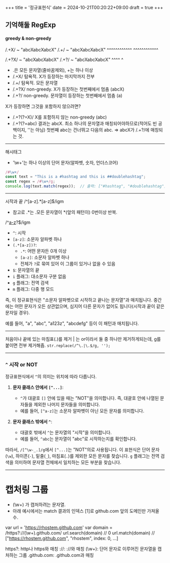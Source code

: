 +++
title = '정규표현식'
date = 2024-10-21T00:20:22+09:00
draft = true
+++
## 기억해둘 RegExp

#### greedy & non-greedy

/.+X/  ~ "abcXabcXabcX"        /.+/  ~ "abcXabcXabcX"
          ^^^^^^^^^^^^                  ^^^^^^^^^^^^

/.+?X/ ~ "abcXabcXabcX"        /.+?/ ~ "abcXabcXabcX"
          ^^^^                          ^

- .은 모든 문자열(줄바꿈제외), +는 하나 이상
- /.+X/ 탐욕적. X가 등장하는 마지막까지 전부
- /.+/ 탐욕적. 모든 문자열
- /.+?X/ non-greedy. X가 등장하는 첫번째에서 멈춤 (abcX)
- /.+?/ non-greedy. 문자열이 등장하는 첫번째에서 멈춤 (a)

X가 등장하면 그것을 포함하지 않으려면?
- /.+?(?=X)/ X를 포함하지 않는 non-greedy (abc)
- /.+?(?=abc) 결과는 abcX. 최소 하나의 문자열과 매칭되어야하므로(적어도 빈 공백이지, ''는 아님) 첫번째 abc는 건너뛰고 다음의 abc. => abcX가 /.+?/에 매칭되는 것.

---
해시태그
- '\w+'는 하나 이상의 단어 문자(알파벳, 숫자, 언더스코어)
```js
/#\w+/
const text = "This is a #hashtag and this is ##doublehashtag";
const regex = /#\w+/g;
console.log(text.match(regex));  // 출력: ["#hashtag", "#doublehashtag"]
```
---
시작과 끝
/^[a-z].*[a-z]$/igm
- 참고로 .*는 .모든 문자열이 *(앞의 패턴이) 0번이상 반복.

/^[a-z](.*[a-z])?$/igm
- `^`: 시작
- `[a-z]`: 소문자 알파벳 하나
- `(.*[a-z])?`: 
  - `.*`: 어떤 문자든 0개 이상
  - `[a-z]`: 소문자 알파벳 하나
  - 전체가 `?`로 묶여 있어 이 그룹이 있거나 없을 수 있음
- `$`: 문자열의 끝
- `i` 플래그: 대소문자 구분 없음
- `g` 플래그: 전역 검색
- `m` 플래그: 다중 행 모드

즉, 이 정규표현식은 "소문자 알파벳으로 시작하고 끝나는 문자열"과 매치됩니다. 중간에는 어떤 문자가 오든 상관없으며, 심지어 다른 문자가 없어도 됩니다(시작과 끝이 같은 문자일 경우).

예를 들어, "a", "abc", "a123z", "abcdefg" 등이 이 패턴과 매치됩니다.

---
처음이나 끝에 있는 마침표(.)를 제거
| 는 or이라서 둘 중 하나만 제거하게되는데, g를 붙이면 전부 제거해줌.
`str.replace(/^\.|\.$/g, '');`

---
### `^` 시작 or NOT

정규표현식에서 `^`의 의미는 위치에 따라 다릅니다.

1. **문자 클래스 안에서 `[^...]`**: 
   - `^`가 대괄호 `[]` 안에 있을 때는 "NOT"을 의미합니다. 즉, 대괄호 안에 나열된 문자들을 제외한 나머지 문자들을 의미합니다.
   - 예를 들어, `[^a-z]`는 소문자 알파벳이 아닌 모든 문자를 의미합니다.

2. **문자 클래스 밖에서 `^`**:
   - 대괄호 밖에서 `^`는 문자열의 "시작"을 의미합니다.
   - 예를 들어, `^abc`는 문자열이 "abc"로 시작하는지를 확인합니다.

따라서, `/[^\w-_.]/g`에서 `[^...]`는 "NOT"의로 사용됩니다. 이 표현식은 
단어 문자(`\w`), 하이픈(`-`), 밑줄(`_`), 마침표(`.`)를 제외한 모든 문자를 찾습니다. `g` 플래그는 전역 검색을 의미하여 문자열 전체에서 일치하는 모든 부분을 찾습니다.

---
# 캡처링 그룹
- (\w+) 가 캡처하려는 문자열.
- 아래 예시에서는 match 결과의 인덱스 [1]로 github.com 앞의 도메인만 가져올 수. 

var url = 'https://rhostem.github.com'
var domain = /https?:\/\/(\w+)\.github.com/
url.search(domain) // 0
url.match(domain) // ["https://rhostem.github.com", "rhostem", index: 0, ...]

https?: http나 https와 매칭
://: ://와 매칭
(\w+): 단어 문자로 이루어진 문자열을 캡처하는 그룹
\.github\.com: .github.com과 매칭


